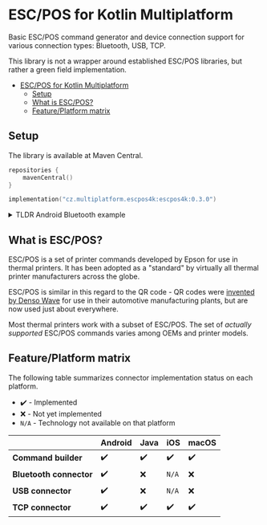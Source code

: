 # ESC/POS for Kotlin Multiplatform

Basic ESC/POS command generator and device connection support for various connection types: Bluetooth, USB, TCP.

This library is not a wrapper around established ESC/POS libraries, but rather a green field implementation.

<!-- TOC -->

* [ESC/POS for Kotlin Multiplatform](#escpos-for-kotlin-multiplatform)
    * [Setup](#setup)
    * [What is ESC/POS?](#what-is-escpos)
    * [Feature/Platform matrix](#featureplatform-matrix)

<!-- TOC -->

## Setup

The library is available at Maven Central.

```kotlin
repositories {
    mavenCentral()
}
```

```kotlin
implementation("cz.multiplatform.escpos4k:escpos4k:0.3.0")
```

<details> 
  <summary>TLDR Android Bluetooth example</summary>

```kotlin
suspend fun awaitPrint(): MyError? {
  val btManager = BluetoothPrinterManager(requireContext())
  val device = btManager.pairedPrinters().firstOrNull() 
      ?: return MyError.NotFound
  val connection = btManager.openConnection(device)?.takeIf { it.isOpen } // (1)
      ?: return MynError.Disconnected
  
  val config = PrinterConfiguration(charactersPerLine = 32)
  val libraryError: PrintError? = connection.print(configuration) {       // (2)
    // MULTIPLE TEXT ALIGNMENTS PER LINE
    line("Famous bridges:")
    charset(IBM865) // Can encode Ø, but not ů
    segmentedLine(
      LineSegment("Øresundsbroen", TextAlignment.LEFT),
      LineSegment("7845m", TextAlignment.RIGHT),
    )
    charset(IBM852) // Can encode ů, but not Ø
    segmentedLine(
      LineSegment("Karlův most", TextAlignment.LEFT),
      LineSegment("515m", TextAlignment.RIGHT),
    )
    
    // STANDARD TEXT STYLING, CAN BE SCOPED USING
    // with-STYLE BUILDERS
    withTextSize(width = 2, height = 3) {
      line("Me big!")
    }
    line("Me small again!")
    
    bold(true)
    line("Normal and bald. Wait.. I wanted BOLD!")
    bold(false)

    // BARCODES - SUPPORTS A NUMBER OF 1D and 2D CODES
    val qrCode: Either<QRCodeError, QRCodeSpec> = 
        BarcodeSpec.QRCodeSpec("Hello from the QR Code!")
    qrCode
      .onRight(::barcode)
      .onLeft { err ->
        line("Could not construct QR code:")
        line(err.toString())
    }
  }
  
  return libraryError?.let(::mapToMyError)
}

fun mapToMyError(libraryError: PrintError): MyError {
    // ...
}
```

```kotlin
(1) Use the PrinterManager to open a Bluetooth connection
(2) Print using the CommandBuilder
```

</details>

## What is ESC/POS?

ESC/POS is a set of printer commands developed by Epson for use in thermal printers.
It has been adopted as a "standard" by virtually all thermal printer manufacturers across the globe.

ESC/POS is similar in this regard to the QR code - QR codes
were [invented by Denso Wave](https://en.wikipedia.org/wiki/QR_code)
for use in their automotive manufacturing plants, but are now used just about everywhere.

Most thermal printers work with a subset of ESC/POS. The set of _actually supported_ ESC/POS commands varies
among OEMs and printer models.

## Feature/Platform matrix

The following table summarizes connector implementation status on each platform.

- :heavy_check_mark: - Implemented
- :x: - Not yet implemented
- `N/A` - Technology not available on that platform

|                         | Android            | Java               | iOS                | macOS              |
|-------------------------|--------------------|--------------------|--------------------|--------------------|
| **Command builder**     | :heavy_check_mark: | :heavy_check_mark: | :heavy_check_mark: | :heavy_check_mark: |
| **Bluetooth connector** | :heavy_check_mark: | :x:                | `N/A`              | :x:                |
| **USB connector**       | :heavy_check_mark: | :x:                | `N/A`              | :x:                |
| **TCP connector**       | :heavy_check_mark: | :heavy_check_mark: | :heavy_check_mark: | :heavy_check_mark: |
